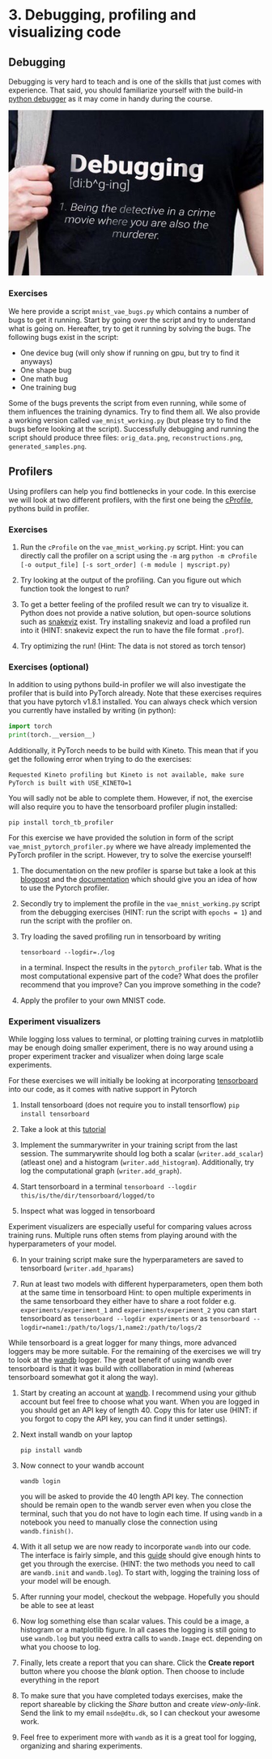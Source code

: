 # 3. Debugging, profiling and visualizing code

## Debugging

Debugging is very hard to teach and is one of the skills that just comes with experience. That said, you should
familiarize yourself with the build-in [python debugger](https://docs.python.org/3/library/pdb.html) as it may come in
handy during the course. 

<p align="center">
  <img src="../figures/debug.jpg" width="700" title="hover text">
</p>

### Exercises

We here provide a script `mnist_vae_bugs.py` which contains a number of bugs to get it running. Start by going over
the script and try to understand what is going on. Hereafter, try to get it running by solving the bugs. The following 
bugs exist in the script:

* One device bug (will only show if running on gpu, but try to find it anyways)
* One shape bug 
* One math bug 
* One training bug

Some of the bugs prevents the script from even running, while some of them influences the training dynamics.
Try to find them all. We also provide a working version called `vae_mnist_working.py` (but please try to find
the bugs before looking at the script). Successfully debugging and running the script should produce three files: 
`orig_data.png`, `reconstructions.png`, `generated_samples.png`. 

## Profilers

Using profilers can help you find bottlenecks in your code. In this exercise we will look at two different
profilers, with the first one being the [cProfile](https://docs.python.org/3/library/profile.html), pythons
build in profiler.

### Exercises

1. Run the `cProfile` on the `vae_mnist_working.py` script. Hint: you can directly call the profiler on a
   script using the `-m` arg
   `python -m cProfile [-o output_file] [-s sort_order] (-m module | myscript.py) `
   
2. Try looking at the output of the profiling. Can you figure out which function took the longest to run?

3. To get a better feeling of the profiled result we can try to visualize it. Python does not
   provide a native solution, but open-source solutions such as [snakeviz](https://jiffyclub.github.io/snakeviz/)
   exist. Try installing snakeviz and load a profiled run into it (HINT: snakeviz expect the run to have the file
   format `.prof`).

4. Try optimizing the run! (Hint: The data is not stored as torch tensor)

### Exercises (optional)

In addition to using pythons build-in profiler we will also investigate the profiler that is build into PyTorch already.
Note that these exercises requires that you have pytorch v1.8.1 installed. You can always check which version you
currently have installed by writing (in python):

```python
import torch
print(torch.__version__)
```

Additionally, it PyTorch needs to be build with Kineto. This mean that if you get the following error when
trying to do the exercises:
```
Requested Kineto profiling but Kineto is not available, make sure PyTorch is built with USE_KINETO=1
```
You will sadly not be able to complete them. However, if not, the exercise will also require you to have the 
tensorboard profiler plugin installed:
``` 
pip install torch_tb_profiler
```

For this exercise we have provided the solution in form of the script `vae_mnist_pytorch_profiler.py` where
we have already implemented the PyTorch profiler in the script. However, try to solve the exercise yourself!

1. The documentation on the new profiler is sparse but take a look at this
   [blogpost](https://pytorch.org/blog/introducing-pytorch-profiler-the-new-and-improved-performance-tool/)
   and the [documentation](https://pytorch.org/docs/stable/profiler.html) which should give you an idea of 
   how to use the Pytorch profiler.

2. Secondly try to implement the profile in the `vae_mnist_working.py` script from the debugging exercises 
   (HINT: run the script with `epochs = 1`) and run the script with the profiler on.
   
3. Try loading the saved profiling run in tensorboard by writing
   ```
   tensorboard --logdir=./log  
   ```
   in a terminal. Inspect the results in the `pytorch_profiler` tab. What is the most computational expensive
   part of the code? What does the profiler recommend that you improve? Can you improve something in the code?

3. Apply the profiler to your own MNIST code.

### Experiment visualizers

While logging loss values to terminal, or plotting training curves in matplotlib may be enough doing smaller experiment,
there is no way around using a proper experiment tracker and visualizer when doing large scale experiments.

For these exercises we will initially be looking at incorporating [tensorboard](https://www.tensorflow.org/tensorboard) into our code, 
as it comes with native support in Pytorch

1. Install tensorboard (does not require you to install tensorflow)
   ```pip install tensorboard```

2. Take a look at this [tutorial](https://pytorch.org/docs/stable/tensorboard.html)

3. Implement the summarywriter in your training script from the last session. The summarywrite should log both
   a scalar (`writer.add_scalar`) (atleast one) and a histogram (`writer.add_histogram`). Additionally, try log
   the computational graph (`writer.add_graph`).
   
4. Start tensorboard in a terminal
   ```tensorboard --logdir this/is/the/dir/tensorboard/logged/to```
   
5. Inspect what was logged in tensorboard

Experiment visualizers are especially useful for comparing values across training runs. Multiple runs often
stems from playing around with the hyperparameters of your model.

6. In your training script make sure the hyperparameters are saved to tensorboard (`writer.add_hparams`)

7. Run at least two models with different hyperparameters, open them both at the same time in tensorboard
   Hint: to open multiple experiments in the same tensorboard they either have to share a root folder e.g.
   `experiments/experiment_1` and `experiments/experiment_2` you can start tensorboard as
   ```tensorboard --logdir experiments```
   or as
   ```tensorboard --logdir=name1:/path/to/logs/1,name2:/path/to/logs/2```

While tensorboard is a great logger for many things, more advanced loggers may be more suitable. For the remaining 
of the exercises we will try to look at the [wandb](https://wandb.ai/site) logger. The great benefit of using wandb
over tensorboard is that it was build with colllaboration in mind (whereas tensorboard somewhat got it along the
way).

1. Start by creating an account at [wandb](https://wandb.ai/site). I recommend using your github account but feel
   free to choose what you want. When you are logged in you should get an API key of length 40. Copy this for later
   use (HINT: if you forgot to copy the API key, you can find it under settings).

2. Next install wandb on your laptop
   ```
   pip install wandb
   ```

3. Now connect to your wandb account
   ```
   wandb login
   ```
   you will be asked to provide the 40 length API key. The connection should be remain open to the wandb server
   even when you close the terminal, such that you do not have to login each time. If using `wandb` in a notebook 
   you need to manually close the connection using `wandb.finish()`.

4. With it all setup we are now ready to incorporate `wandb` into our code. The interface is fairly simple, and
   this [guide](https://docs.wandb.ai/guides/integrations/pytorch) should give enough hints to get you through
   the exercise. (HINT: the two methods you need to call are `wandb.init` and `wandb.log`). To start with, logging
   the training loss of your model will be enough.

5. After running your model, checkout the webpage. Hopefully you should be able to see at least 

6. Now log something else than scalar values. This could be a image, a histogram or a matplotlib figure. In all
   cases the logging is still going to use `wandb.log` but you need extra calls to `wandb.Image` ect. depending
   on what you choose to log.

7. Finally, lets create a report that you can share. Click the **Create report** button where you choose the *blank*
   option. Then choose to include everything in the report 

8. To make sure that you have completed todays exercises, make the report shareable by clicking the *Share* button
   and create *view-only-link*. Send the link to my email `nsde@dtu.dk`, so I can checkout your awesome work.

9. Feel free to experiment more with `wandb` as it is a great tool for logging, organizing and sharing experiments.
